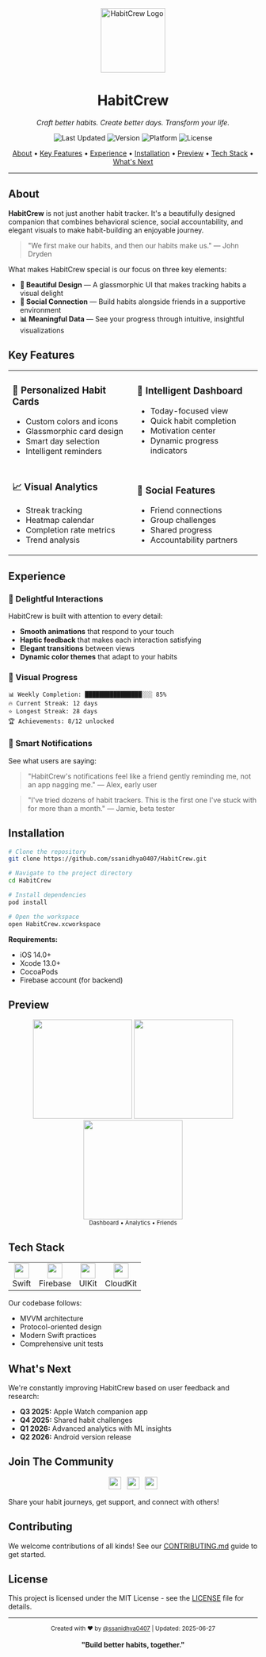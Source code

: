 <div align="center">
  <img src="https://github.com/user-attachments/assets/687403a8-b0d1-4486-b193-10bf6111ef0b" width="130" alt="HabitCrew Logo"/>
  
  # HabitCrew
  
  <em>Craft better habits. Create better days. Transform your life.</em>
  
  ![Last Updated](https://img.shields.io/badge/Last_Updated-2025--06--27-blue)
  ![Version](https://img.shields.io/badge/Version-1.2.0-brightgreen)
  ![Platform](https://img.shields.io/badge/Platform-iOS%2014.0+-orange)
  ![License](https://img.shields.io/badge/License-MIT-lightgrey)
</div>

<div align="center">
  <a href="#about">About</a> •
  <a href="#key-features">Key Features</a> •
  <a href="#experience">Experience</a> •
  <a href="#installation">Installation</a> •
  <a href="#preview">Preview</a> •
  <a href="#tech-stack">Tech Stack</a> •
  <a href="#whats-next">What's Next</a>
</div>

---

## About

**HabitCrew** is not just another habit tracker. It's a beautifully designed companion that combines behavioral science, social accountability, and elegant visuals to make habit-building an enjoyable journey.

> "We first make our habits, and then our habits make us." — John Dryden

What makes HabitCrew special is our focus on three key elements:

- **💎 Beautiful Design** — A glassmorphic UI that makes tracking habits a visual delight
- **👥 Social Connection** — Build habits alongside friends in a supportive environment
- **📊 Meaningful Data** — See your progress through intuitive, insightful visualizations

## Key Features

<table>
<tr>
  <td width="50%" valign="top">
    <h3>🌈 Personalized Habit Cards</h3>
    <ul>
      <li>Custom colors and icons</li>
      <li>Glassmorphic card design</li>
      <li>Smart day selection</li>
      <li>Intelligent reminders</li>
    </ul>
  </td>
  <td width="50%" valign="right">
    <h3>📱 Intelligent Dashboard</h3>
    <ul>
      <li>Today-focused view</li>
      <li>Quick habit completion</li>
      <li>Motivation center</li>
      <li>Dynamic progress indicators</li>
    </ul>
  </td>
</tr>
<tr>
  <td width="50%" valign="left">
    <h3>📈 Visual Analytics</h3>
    <ul>
      <li>Streak tracking</li>
      <li>Heatmap calendar</li>
      <li>Completion rate metrics</li>
      <li>Trend analysis</li>
    </ul>
  </td>
  <td width="50%" valign="bottom">
    <h3>👋 Social Features</h3>
    <ul>
      <li>Friend connections</li>
      <li>Group challenges</li>
      <li>Shared progress</li>
      <li>Accountability partners</li>
    </ul>
  </td>
</tr>
</table>

## Experience

### 🌟 Delightful Interactions

HabitCrew is built with attention to every detail:

- **Smooth animations** that respond to your touch
- **Haptic feedback** that makes each interaction satisfying
- **Elegant transitions** between views
- **Dynamic color themes** that adapt to your habits

### 🌈 Visual Progress

```
📊 Weekly Completion: ████████████████░░░ 85%
🔥 Current Streak: 12 days
⭐ Longest Streak: 28 days
🏆 Achievements: 8/12 unlocked
```

### 🔔 Smart Notifications

See what users are saying:

> "HabitCrew's notifications feel like a friend gently reminding me, not an app nagging me." — Alex, early user

> "I've tried dozens of habit trackers. This is the first one I've stuck with for more than a month." — Jamie, beta tester

## Installation

```bash
# Clone the repository
git clone https://github.com/ssanidhya0407/HabitCrew.git

# Navigate to the project directory
cd HabitCrew

# Install dependencies
pod install

# Open the workspace
open HabitCrew.xcworkspace
```

**Requirements:**
- iOS 14.0+
- Xcode 13.0+
- CocoaPods
- Firebase account (for backend)

## Preview

<p align="center">
  <img src="https://github.com/user-attachments/assets/7dea0494-f9f4-4620-9fa9-ab6a1867254e?text=Dashboard" width="200"/>
  <img src="https://github.com/user-attachments/assets/1f543a7b-51e0-440b-9e98-f61c408ca3a3?text=Analytics" width="200"/>
  <img src="https://github.com/user-attachments/assets/8fc304b8-6429-4326-9743-5c733a4248fa?text=Friends" width="200"/>
  <br>
  <sub>Dashboard • Analytics • Friends</sub>
</p>

## Tech Stack

<table>
  <tr>
    <td align="center"><img src="https://img.icons8.com/color/48/000000/swift.png" width="30"><br>Swift</td>
    <td align="center"><img src="https://img.icons8.com/color/48/000000/firebase.png" width="30"><br>Firebase</td>
    <td align="center"><img src="https://img.icons8.com/?size=100&id=bCu25JrJ39EB&format=png&color=000000" width="30"><br>UIKit</td>
    <td align="center"><img src="https://img.icons8.com/?size=100&id=FWfWm0nvWHWG&format=png&color=000000" width="30"><br>CloudKit</td>
  </tr>
</table>

Our codebase follows:
- MVVM architecture
- Protocol-oriented design
- Modern Swift practices
- Comprehensive unit tests

## What's Next

We're constantly improving HabitCrew based on user feedback and research:

- **Q3 2025:** Apple Watch companion app
- **Q4 2025:** Shared habit challenges
- **Q1 2026:** Advanced analytics with ML insights
- **Q2 2026:** Android version release


## Join The Community

<div align="center">
  <a href="https://twitter.com/habitcrew"><img src="https://img.icons8.com/color/48/000000/twitter--v1.png" width="25"></a>&nbsp;&nbsp;
  <a href="https://discord.gg/habitcrew"><img src="https://img.icons8.com/color/48/000000/discord-logo.png" width="25"></a>&nbsp;&nbsp;
  <a href="https://www.reddit.com/r/habitcrew"><img src="https://img.icons8.com/color/48/000000/reddit.png" width="25"></a>
</div>

Share your habit journeys, get support, and connect with others!

## Contributing

We welcome contributions of all kinds! See our [CONTRIBUTING.md](CONTRIBUTING.md) guide to get started.

## License

This project is licensed under the MIT License - see the [LICENSE](LICENSE) file for details.

---

<div align="center">
  <sub>Created with ❤️ by <a href="https://github.com/ssanidhya0407">@ssanidhya0407</a> | Updated: 2025-06-27</sub>
  <br><br>
  <b>"Build better habits, together."</b>
</div>
